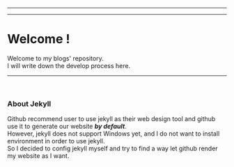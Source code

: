***
***
# Welcome !
Welcome to my blogs' repository.   
I will write down the develop process here.  
***
<br>

### About Jekyll
Github recommend user to use jekyll as their web design tool and github use it to generate our website ***by default***. <br>
However, jekyll does not support Windows yet, and I do not want to install environment in order to use jekyll.<br>
So I decided to config jekyll myself and try to find a way let github render my website as I want.
